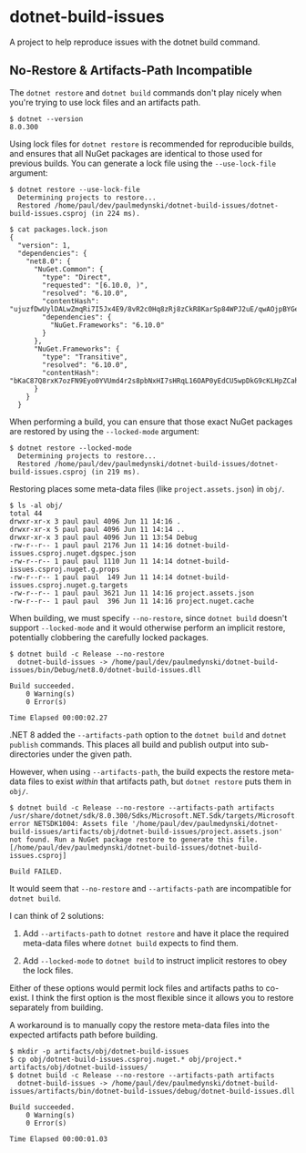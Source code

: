 # dotnet-build-issues

A project to help reproduce issues with the dotnet build command.

## No-Restore & Artifacts-Path Incompatible

The ```dotnet restore``` and ```dotnet build``` commands don't play nicely when
you're trying to use lock files and an artifacts path.

```
$ dotnet --version
8.0.300
```

Using lock files for ```dotnet restore``` is recommended for reproducible
builds, and ensures that all NuGet packages are identical to those used for
previous builds.  You can generate a lock file using the ```--use-lock-file```
argument:

```
$ dotnet restore --use-lock-file
  Determining projects to restore...
  Restored /home/paul/dev/paulmedynski/dotnet-build-issues/dotnet-build-issues.csproj (in 224 ms).

$ cat packages.lock.json
{
  "version": 1,
  "dependencies": {
    "net8.0": {
      "NuGet.Common": {
        "type": "Direct",
        "requested": "[6.10.0, )",
        "resolved": "6.10.0",
        "contentHash": "ujuzfDwUylDALwZmqRi7I5Jx4E9/8vR2c0Hq8zRj8zCkR8KarSp84WPJ2uE/qwAOjpBYGek06wWgGJ3ABQ/WxA==",
        "dependencies": {
          "NuGet.Frameworks": "6.10.0"
        }
      },
      "NuGet.Frameworks": {
        "type": "Transitive",
        "resolved": "6.10.0",
        "contentHash": "bKaC87Q8rxK7ozFN9Eyo0YVUmd4r2s8pbNxHI7sHRqL16OAP0yEdCU5wpDkG9cKLHpZCahgoQUfAVC0UadVU+A=="
      }
    }
  }
```

When performing a build, you can ensure that those exact NuGet packages are
restored by using the ```--locked-mode``` argument:

```
$ dotnet restore --locked-mode
  Determining projects to restore...
  Restored /home/paul/dev/paulmedynski/dotnet-build-issues/dotnet-build-issues.csproj (in 219 ms).
```

Restoring places some  meta-data files (like ```project.assets.json```) in
```obj/```.

```
$ ls -al obj/
total 44
drwxr-xr-x 3 paul paul 4096 Jun 11 14:16 .
drwxr-xr-x 5 paul paul 4096 Jun 11 14:14 ..
drwxr-xr-x 3 paul paul 4096 Jun 11 13:54 Debug
-rw-r--r-- 1 paul paul 2176 Jun 11 14:16 dotnet-build-issues.csproj.nuget.dgspec.json
-rw-r--r-- 1 paul paul 1110 Jun 11 14:14 dotnet-build-issues.csproj.nuget.g.props
-rw-r--r-- 1 paul paul  149 Jun 11 14:14 dotnet-build-issues.csproj.nuget.g.targets
-rw-r--r-- 1 paul paul 3621 Jun 11 14:16 project.assets.json
-rw-r--r-- 1 paul paul  396 Jun 11 14:16 project.nuget.cache
```

When building, we must specify ```--no-restore```, since ```dotnet build```
doesn't support ```--locked-mode``` and it would otherwise perform an implicit
restore, potentially clobbering the carefully locked packages.

```
$ dotnet build -c Release --no-restore
  dotnet-build-issues -> /home/paul/dev/paulmedynski/dotnet-build-issues/bin/Debug/net8.0/dotnet-build-issues.dll

Build succeeded.
    0 Warning(s)
    0 Error(s)

Time Elapsed 00:00:02.27
```

.NET 8 added the ```--artifacts-path``` option to the ```dotnet build``` and
```dotnet publish``` commands.  This places all build and publish output into
sub-directories under the given path.

However, when using ```--artifacts-path```, the build expects the restore
meta-data files to exist _within_ that artifacts path, but ```dotnet restore```
puts them in ```obj/```.

```
$ dotnet build -c Release --no-restore --artifacts-path artifacts
/usr/share/dotnet/sdk/8.0.300/Sdks/Microsoft.NET.Sdk/targets/Microsoft.PackageDependencyResolution.targets(266,5): error NETSDK1004: Assets file '/home/paul/dev/paulmedynski/dotnet-build-issues/artifacts/obj/dotnet-build-issues/project.assets.json' not found. Run a NuGet package restore to generate this file. [/home/paul/dev/paulmedynski/dotnet-build-issues/dotnet-build-issues.csproj]

Build FAILED.
```

It would seem that ```--no-restore``` and ```--artifacts-path``` are
incompatible for ```dotnet build```.

I can think of 2 solutions:

1.  Add ```--artifacts-path``` to ```dotnet restore``` and have it place the required meta-data files where ```dotnet build``` expects to find them.

2.  Add ```--locked-mode``` to ```dotnet build``` to instruct implicit restores to obey the lock files.

Either of these options would permit lock files and artifacts paths to co-exist.
I think the first option is the most flexible since it allows you to restore
separately from building.

A workaround is to manually copy the restore meta-data files into the expected
artifacts path before building.

```
$ mkdir -p artifacts/obj/dotnet-build-issues
$ cp obj/dotnet-build-issues.csproj.nuget.* obj/project.* artifacts/obj/dotnet-build-issues/
$ dotnet build -c Release --no-restore --artifacts-path artifacts
  dotnet-build-issues -> /home/paul/dev/paulmedynski/dotnet-build-issues/artifacts/bin/dotnet-build-issues/debug/dotnet-build-issues.dll

Build succeeded.
    0 Warning(s)
    0 Error(s)

Time Elapsed 00:00:01.03
```
